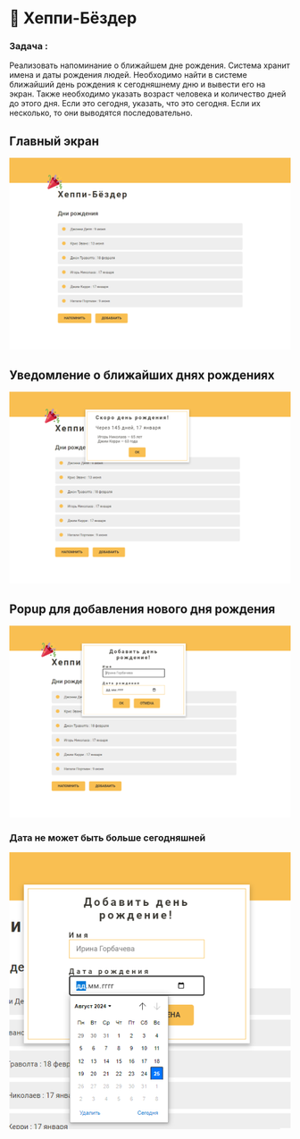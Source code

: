 # 🎉 Хеппи-Бёздер
### Задача : 
Реализовать напоминание о ближайшем дне рождения.
Система хранит имена и даты рождения людей. Необходимо найти в системе ближайший день рождения
к сегодняшнему дню и вывести его на экран. Также необходимо указать возраст человека и количество дней до этого дня. 
Если это сегодня, указать, что это сегодня. Если их несколько, то они выводятся последовательно.

## Главный экран 
<img src = 'screens/main.png' >

## Уведомление о ближайших днях рождениях 
<img src = 'screens/popup-remind.png' >

## Popup для добавления нового дня рождения 
<img src = 'screens/popup-add.png' >

### Дата не может быть больше сегодняшней
<img src = 'screens/validate-date.png' >